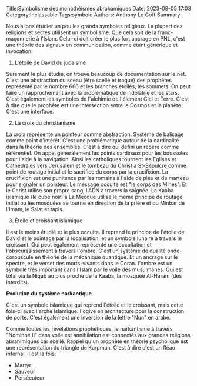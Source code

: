 Title:Symbolisme des monothéismes abrahamiques
Date: 2023-08-05 17:03
Category:Inclassable
Tags:symbole
Authors: Anthony Le Goff
Summary:

Nous allons étudier un peu les grands symboles religieux. La plupart des religions et sectes utilisent un symbolisme. Que cela soit de la franc-maçonnerie à l'Islam. Celui-ci doit créer le plus fort ancrage en PNL, c'est une théorie des signaux en communication, comme étant générique et invocation.

1. L'étoile de David du judaisme

Surement le plus étudié, on trouve beaucoup de documentation sur le net. C'est une abstraction du sceau (être scellé et traqué) des prophètes représenté par le nombre 666 et les branches étoilés, les sommets. On peut faire un rapprochement avec la problématique de l'idolatrie et les stars. C'est également les symboles de l'alchimie de l'élement Ciel et Terre. C'est à dire que le prophète est une intersection entre le Cosmos et la planète. C'est une interface.

2. La croix du christianisme

La croix représente un pointeur comme abstraction. Système de balisage comme point d'intérêt. C'est une problématique autour de la cardinalité dans la théorie des ensembles. C'est à dire qui defini un repère comme référentiel. On appel généralement les points cardinaux pour les boussoles pour l'aide à la navigation. Ainsi les catholiques tournent les Eglises et Cathédrales vers Jerusalem et le tombeau du Christ à St-Sépulcre comme point de routage initial et le sacrifice du corps par la crucifixion. La crucifixion est une punitence par les romains à l'aide de pieu et de marteau pour signaler un pointeur. Le message occulte est "le corps des Mines". Et le Christ utilise son propre sang, l'ADN à travers la saignée. La Kaaba islamique (le cube noir) à La Mecque utilise le même principe de routage initial ou les mosquées se tourne en direction de la prière et du Minbar de l'Imam, le Salat et tapis. 

3. Étoile et croissant islamique

Il est le moins étudié et le plus occulte. Il reprend le principe de l'étoile de David et le pointage par la localisation, et un symbole lunaire à travers le croissant. Qui peut également représenté une occultation et l'obscurssissement à travers l'ombre. C'est un système de dualité onde-corpuscule en théorie de la mécanique quantique. Et un ancrage sur le spectre, et le verset des morts-vivants dans le Coran. l'ombre est un symbole très important dans l'Islam par le voile des musulmanes. Qui est total via la Niqab au plus proche de la Kaaba, la mosquée Al-Haram (des interdits). 


**Evolution du système narkantique**

C'est un symbole islamique qui reprend l'étoile et le croissant, mais cette fois-ci avec l'arche islamique: l'ogive en architecture pour la construction de porte. C'est également une inversion de la lettre "Nun" en arabe.


Comme toutes les révélations prophétiques, le narkantisme à travers "Nominoé II" dans voile est annihilation est connectés aux grandes religions abrahimiques car scellé. Rappel qu'un prophète en théorie psycholique est une représentation du triangle de Karpman. C'est à dire c'est un fléau infernal, il est la fois:

* Martyr
* Sauveur
* Persécuteur
